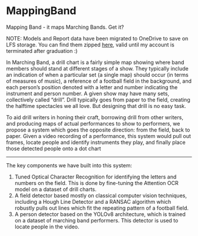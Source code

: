 # MappingBand
Mapping Band - it maps Marching Bands. Get it?

NOTE: Models and Report data have been migrated to OneDrive to save on LFS storage. You can find them zipped [here](https://mines0-my.sharepoint.com/:u:/g/personal/lniewohner_mines_edu/EX5_TJw0Vy9PsoBEt-nyAUwB1T1dRSBY3EvBsK0Buynxpg?e=M3JIw5c), valid until my account is terminated after graduation :)

In Marching Band, a drill chart is a fairly simple map showing where band members should stand at different stages of a show. They typically include an indication of when a particular set (a single map) should occur (in terms of measures of music), a reference of a football field in the background, and each person’s position denoted with a letter and number indicating the instrument and person number. A given show may have many sets, collectively called “drill”. Drill typically goes from paper to the field, creating the halftime spectacles we all love. But designing that drill is no easy task.

To aid drill writers in honing their craft, borrowing drill from other writers, and producing maps of actual performances to show to performers, we propose a system which goes the opposite direction: from the field, back to paper. Given a video recording of a performance, this system would pull out frames, locate people and identify instruments they play, and finally place those detected people onto a dot chart

---

The key components we have built into this system:
1. Tuned Optical Character Recognition for identifying the letters and numbers on the field. This is done by fine-tuning the Attention OCR model on a dataset of drill charts.
1. A field detector based mostly on classical computer vision techniques, including a Hough Line Detector and a RANSAC algorithm which robustly pulls out lines which fit the repeating pattern of a football field.
1. A person detector based on the YOLOv8 architecture, which is trained on a dataset of marching band performers. This detector is used to locate people in the video.
